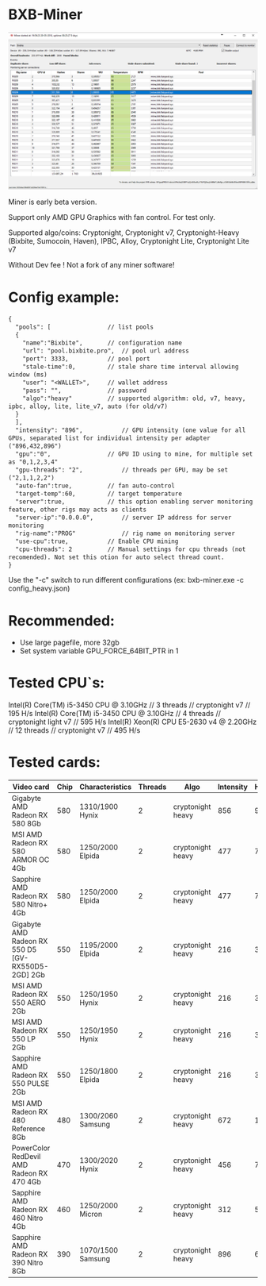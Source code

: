 # BXB-Miner
![](https://github.com/BixBite-project/bxb-miner/blob/master/img.png?raw=true)

Miner is early beta version.

Support only AMD GPU Graphics with fan control. For test only.

Supported algo/coins: Cryptonight, Cryptonight v7, Cryptonight-Heavy (Bixbite, Sumocoin, Haven), IPBC, Alloy, Cryptonight Lite, Cryptonight Lite v7

Without Dev fee !
Not a fork of any miner software!

# Config example:
    {
      "pools": [ 				// list pools
      {
    	"name":"Bixbite",		// configuration name
    	"url": "pool.bixbite.pro",	// pool url address
    	"port": 3333,			// pool port 
        "stale-time":0,			// stale share time interval allowing window (ms)
    	"user": "<WALLET>",		// wallet address
    	"pass": "", 			// password
    	"algo":"heavy"			// supported algorithm: old, v7, heavy, ipbc, alloy, lite, lite_v7, auto (for old/v7)
      }
      ],
      "intensity": "896", 			// GPU intensity (one value for all GPUs, separated list for individual intensity per adapter ("896,432,896")
      "gpu":"0",				// GPU ID using to mine, for multiple set as "0,1,2,3,4"
      "gpu-threads": "2",			// threads per GPU, may be set ("2,1,1,2,2")
      "auto-fan":true,			// fan auto-control
      "target-temp":60,			// target temperature
      "server":true, 			// this option enabling server monitoring feature, other rigs may acts as clients
      "server-ip":"0.0.0.0",  		// server IP address for server monitoring
      "rig-name":"PROG"      		// rig name on monitoring server
	  "use-cpu":true, 			// Enable CPU mining
      "cpu-threads": 2 			// Manual settings for cpu threads (not recomended). Not set this otion for auto select thread count.
    }

Use the "-c" switch to run different configurations (ex: bxb-miner.exe -c config_heavy.json)

# Recommended:

- Use large pagefile, more 32gb
- Set system variable GPU_FORCE_64BIT_PTR in 1

# Tested CPU`s:

Intel(R) Core(TM) i5-3450 CPU @ 3.10GHz // 3 threads // cryptonight v7 // 195 H/s
Intel(R) Core(TM) i5-3450 CPU @ 3.10GHz // 4 threads // cryptonight light v7 // 595 H/s
Intel(R) Xeon(R) CPU E5-2630 v4 @ 2.20GHz // 12 threads // cryptonight v7 // 495 H/s

# Tested cards:
					
| Video card | Chip | Characteristics | Threads | Algo | Intensity | Hashrate |
| ----- | ----- | ----- | ----- | ----- | ----- | ----- |
| Gigabyte AMD Radeon RX 580 8Gb | 580 | 1310/1900 Hynix |2| cryptonight heavy | 856 | 965 |
| MSI AMD Radeon RX 580 ARMOR OC 4Gb | 580 | 1250/2000 Elpida |2| cryptonight heavy | 477 | 740 |
| Sapphire AMD Radeon RX 580 Nitro+ 4Gb | 580 | 1250/2000 Elpida | 2|cryptonight heavy | 477 | 770 |
| Gigabyte AMD Radeon RX 550 D5 [GV-RX550D5-2GD] 2Gb | 550 | 1195/2000 Elpida |2| cryptonight heavy | 216 | 340 |
| MSI AMD Radeon RX 550 AERO 2Gb | 550 | 1250/1950 Hynix |2| cryptonight heavy | 216 | 332 |
| MSI AMD Radeon RX 550 LP 2Gb | 550 | 1250/1950 Hynix |2| cryptonight heavy | 216 | 332 |
| Sapphire AMD Radeon RX 550 PULSE 2Gb | 550 | 1250/1800 Elpida |2| cryptonight heavy | 216 | 325 |
| MSI AMD Radeon RX 480 Reference 8Gb | 480 | 1300/2060 Samsung |2| cryptonight heavy | 672 | 1050 |
| PowerColor RedDevil AMD Radeon RX 470 4Gb | 470 | 1300/2020 Hynix |2| cryptonight heavy | 456 | 780 |
| Sapphire AMD Radeon RX 460 Nitro 4Gb | 460 | 1250/2000 Micron |2| cryptonight heavy | 312 | 550 |
| Sapphire AMD Radeon RX 390 Nitro 8Gb | 390 | 1070/1500 Samsung |2| cryptonight heavy | 896 | 650 |

